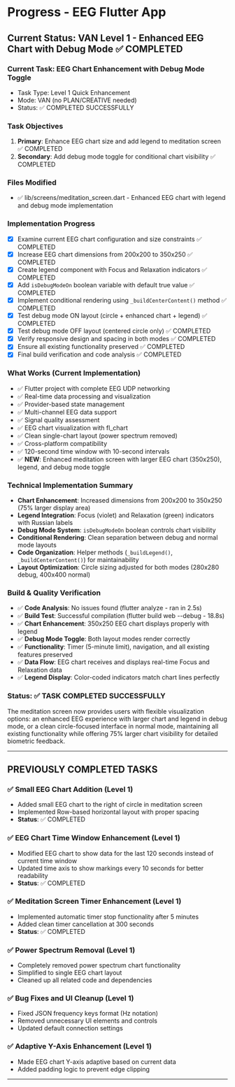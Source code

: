 ﻿# Progress - EEG Flutter App

## Current Status: VAN Level 1 - Enhanced EEG Chart with Debug Mode ✅ COMPLETED

### Current Task: EEG Chart Enhancement with Debug Mode Toggle
- Task Type: Level 1 Quick Enhancement
- Mode: VAN (no PLAN/CREATIVE needed)
- Status: ✅ COMPLETED SUCCESSFULLY

### Task Objectives
1. **Primary**: Enhance EEG chart size and add legend to meditation screen ✅ COMPLETED
2. **Secondary**: Add debug mode toggle for conditional chart visibility ✅ COMPLETED

### Files Modified
- ✅ lib/screens/meditation_screen.dart - Enhanced EEG chart with legend and debug mode implementation

### Implementation Progress
- [x] Examine current EEG chart configuration and size constraints ✅ COMPLETED
- [x] Increase EEG chart dimensions from 200x200 to 350x250 ✅ COMPLETED
- [x] Create legend component with Focus and Relaxation indicators ✅ COMPLETED
- [x] Add `isDebugModeOn` boolean variable with default true value ✅ COMPLETED
- [x] Implement conditional rendering using `_buildCenterContent()` method ✅ COMPLETED
- [x] Test debug mode ON layout (circle + enhanced chart + legend) ✅ COMPLETED
- [x] Test debug mode OFF layout (centered circle only) ✅ COMPLETED
- [x] Verify responsive design and spacing in both modes ✅ COMPLETED
- [x] Ensure all existing functionality preserved ✅ COMPLETED
- [x] Final build verification and code analysis ✅ COMPLETED

### What Works (Current Implementation)
- ✅ Flutter project with complete EEG UDP networking
- ✅ Real-time data processing and visualization
- ✅ Provider-based state management
- ✅ Multi-channel EEG data support
- ✅ Signal quality assessment
- ✅ EEG chart visualization with fl_chart
- ✅ Clean single-chart layout (power spectrum removed)
- ✅ Cross-platform compatibility
- ✅ 120-second time window with 10-second intervals
- ✅ **NEW**: Enhanced meditation screen with larger EEG chart (350x250), legend, and debug mode toggle

### Technical Implementation Summary
- **Chart Enhancement**: Increased dimensions from 200x200 to 350x250 (75% larger display area)
- **Legend Integration**: Focus (violet) and Relaxation (green) indicators with Russian labels
- **Debug Mode System**: `isDebugModeOn` boolean controls chart visibility
- **Conditional Rendering**: Clean separation between debug and normal mode layouts
- **Code Organization**: Helper methods (`_buildLegend()`, `_buildCenterContent()`) for maintainability
- **Layout Optimization**: Circle sizing adjusted for both modes (280x280 debug, 400x400 normal)

### Build & Quality Verification
- ✅ **Code Analysis**: No issues found (flutter analyze - ran in 2.5s)
- ✅ **Build Test**: Successful compilation (flutter build web --debug - 18.8s)
- ✅ **Chart Enhancement**: 350x250 EEG chart displays properly with legend
- ✅ **Debug Mode Toggle**: Both layout modes render correctly
- ✅ **Functionality**: Timer (5-minute limit), navigation, and all existing features preserved
- ✅ **Data Flow**: EEG chart receives and displays real-time Focus and Relaxation data
- ✅ **Legend Display**: Color-coded indicators match chart lines perfectly

### Status: ✅ TASK COMPLETED SUCCESSFULLY

The meditation screen now provides users with flexible visualization options: an enhanced EEG experience with larger chart and legend in debug mode, or a clean circle-focused interface in normal mode, maintaining all existing functionality while offering 75% larger chart visibility for detailed biometric feedback.

---

## PREVIOUSLY COMPLETED TASKS

### ✅ Small EEG Chart Addition (Level 1)
- Added small EEG chart to the right of circle in meditation screen
- Implemented Row-based horizontal layout with proper spacing
- **Status**: ✅ COMPLETED

### ✅ EEG Chart Time Window Enhancement (Level 1)
- Modified EEG chart to show data for the last 120 seconds instead of current time window
- Updated time axis to show markings every 10 seconds for better readability
- **Status**: ✅ COMPLETED

### ✅ Meditation Screen Timer Enhancement (Level 1)
- Implemented automatic timer stop functionality after 5 minutes
- Added clean timer cancellation at 300 seconds
- **Status**: ✅ COMPLETED

### ✅ Power Spectrum Removal (Level 1)
- Completely removed power spectrum chart functionality
- Simplified to single EEG chart layout
- Cleaned up all related code and dependencies

### ✅ Bug Fixes and UI Cleanup (Level 1)
- Fixed JSON frequency keys format (Hz notation)
- Removed unnecessary UI elements and controls
- Updated default connection settings

### ✅ Adaptive Y-Axis Enhancement (Level 1)
- Made EEG chart Y-axis adaptive based on current data
- Added padding logic to prevent edge clipping

---


